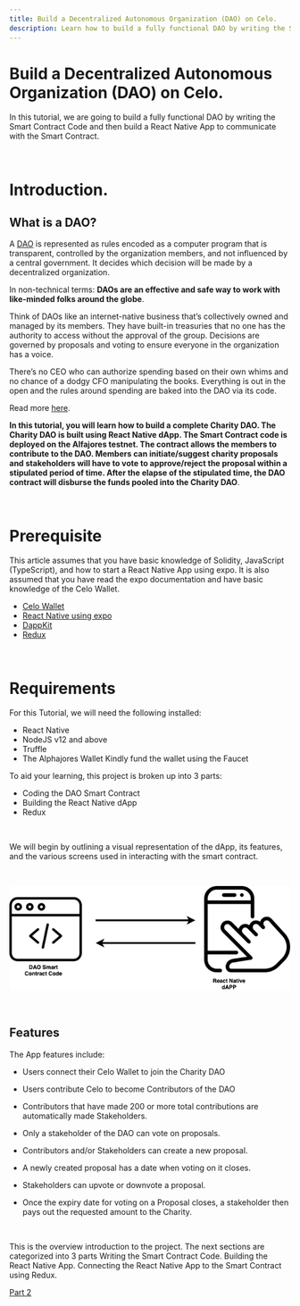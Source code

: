 ```yaml
---
title: Build a Decentralized Autonomous Organization (DAO) on Celo.
description: Learn how to build a fully functional DAO by writing the Smart Contract Code and then build a React Native App to communicate with the Smart Contract
---
```


# Build a Decentralized Autonomous Organization (DAO) on Celo.

In this tutorial, we are going to build a fully functional DAO by writing the Smart Contract Code and then build a React Native App to communicate with the Smart Contract.

&nbsp;

# Introduction.

## What is a DAO? 

A [DAO](https://learn.figment.io/other/glossary#d) is represented as rules encoded as a computer program that is transparent, controlled by the organization members, and not influenced by a central government. It decides which decision will be made by a decentralized organization. 

In non-technical terms: **DAOs are an effective and safe way to work with like-minded folks around the globe**.

Think of DAOs like an internet-native business that’s collectively owned and managed by its members. They have built-in treasuries that no one has the authority to access without the approval of the group. Decisions are governed by proposals and voting to ensure everyone in the organization has a voice.

There’s no CEO who can authorize spending based on their own whims and no chance of a dodgy CFO manipulating the books. Everything is out in the open and the rules around spending are baked into the DAO via its code.

Read more [here](https://ethereum.org/en/dao/). 

**In this tutorial, you will learn how to build a complete Charity DAO. The Charity DAO is built using React Native dApp. The Smart Contract code is deployed on the Alfajores testnet. The contract allows the members to contribute to the DAO. Members can initiate/suggest charity proposals and stakeholders will have to vote to approve/reject the proposal within a stipulated period of time. After the elapse of the stipulated time, the DAO contract will disburse the funds pooled into the Charity DAO**.

&nbsp;

# Prerequisite

This article assumes that you have basic knowledge of Solidity, JavaScript (TypeScript), and how to start a React Native App using expo. It is also assumed that you have read the expo documentation and have basic knowledge of the Celo Wallet.

- [Celo Wallet](https://docs.celo.org/getting-started/alfajores-testnet/using-the-mobile-wallet)
- [React Native using expo](https://docs.expo.io/)
- [DappKit](https://docs.celo.org/developer-guide/dappkit/setup)
- [Redux](https://redux.js.org/introduction/getting-started)

&nbsp;

# Requirements
For this Tutorial, we will need the following installed:
- React Native
- NodeJS v12 and above
- Truffle
- The Alphajores Wallet Kindly fund the wallet using the Faucet

To aid your learning, this project is broken up into 3 parts: 
- Coding the DAO Smart Contract
- Building the React Native dApp
- Redux

&nbsp;

We will begin by outlining a visual representation of the dApp, its features, and the various screens used in interacting with the smart contract.

&nbsp;

![Diagram](./images/diagram.png)

&nbsp;

## Features
The App features include: 
- Users connect their Celo Wallet to join the Charity DAO
* Users contribute Celo to become Contributors of the DAO
- Contributors that have made 200 or more total contributions are automatically made Stakeholders.
* Only a stakeholder of the DAO can vote on proposals.
- Contributors and/or Stakeholders can create a new proposal.
* A newly created proposal has a date when voting on it closes.
- Stakeholders can upvote or downvote a proposal.
* Once the expiry date for voting on a Proposal closes, a stakeholder then pays out the requested amount to the Charity.

&nbsp;

This is the overview introduction to the project. The next sections are categorized into 3 parts
Writing the Smart Contract Code.
Building the React Native App.
Connecting the React Native App to the Smart Contract using Redux.

[Part 2](./part-2)